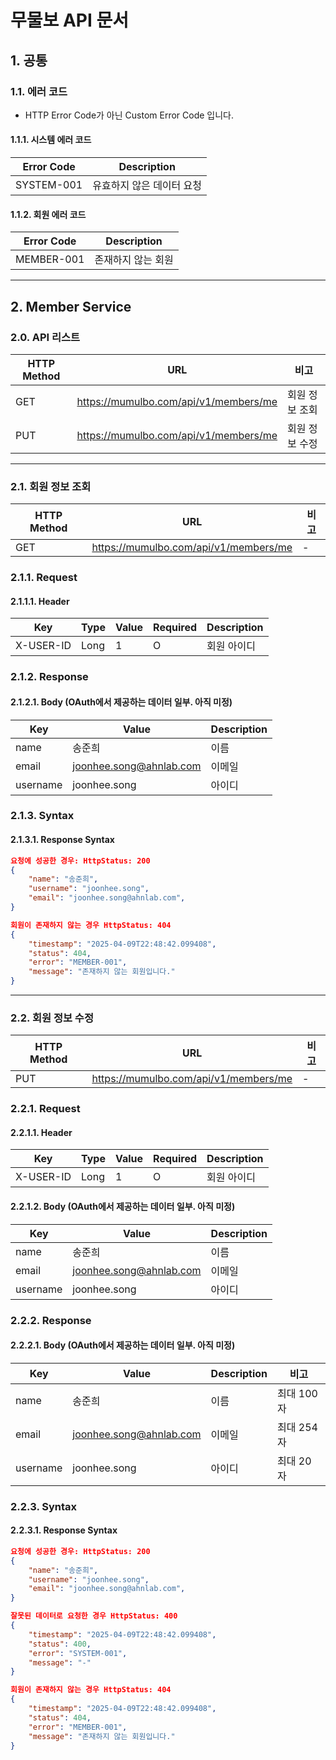 # 무물보 API 문서

## 1. 공통

### 1.1. 에러 코드

* HTTP Error Code가 아닌 Custom Error Code 입니다.

#### 1.1.1. 시스템 에러 코드

| Error Code | Description    |
|------------|----------------|
| SYSTEM-001 | 유효하지 않은 데이터 요청 |

#### 1.1.2. 회원 에러 코드

| Error Code | Description |
|------------|-------------|
| MEMBER-001 | 존재하지 않는 회원  |

---

## 2. Member Service

### 2.0. API 리스트

| HTTP Method | URL                                   | 비고       |
|-------------|---------------------------------------|----------|
| GET         | https://mumulbo.com/api/v1/members/me | 회원 정보 조회 |
| PUT         | https://mumulbo.com/api/v1/members/me | 회원 정보 수정 |

---

### 2.1. 회원 정보 조회

| HTTP Method | URL                                   | 비고 |
|-------------|---------------------------------------|----|
| GET         | https://mumulbo.com/api/v1/members/me | -  |

### 2.1.1. Request

#### 2.1.1.1. Header

| Key       | Type | Value | Required | Description |
|-----------|------|-------|----------|-------------|
| X-USER-ID | Long | 1     | O        | 회원 아이디      |

### 2.1.2. Response

#### 2.1.2.1. Body (OAuth에서 제공하는 데이터 일부. 아직 미정)

| Key      | Value                   | Description |
|----------|-------------------------|-------------|
| name     | 송준희                     | 이름          |
| email    | joonhee.song@ahnlab.com | 이메일         |
| username | joonhee.song            | 아이디         |

### 2.1.3. Syntax

#### 2.1.3.1. Response Syntax

``` json
요청에 성공한 경우: HttpStatus: 200
{
    "name": "송준희",
    "username": "joonhee.song",
    "email": "joonhee.song@ahnlab.com",
}

회원이 존재하지 않는 경우 HttpStatus: 404
{
    "timestamp": "2025-04-09T22:48:42.099408",
    "status": 404,
    "error": "MEMBER-001",
    "message": "존재하지 않는 회원입니다."
}
```

---

### 2.2. 회원 정보 수정

| HTTP Method | URL                                   | 비고 |
|-------------|---------------------------------------|----|
| PUT         | https://mumulbo.com/api/v1/members/me | -  |

### 2.2.1. Request

#### 2.2.1.1. Header

| Key       | Type | Value | Required | Description |
|-----------|------|-------|----------|-------------|
| X-USER-ID | Long | 1     | O        | 회원 아이디      |

#### 2.2.1.2. Body (OAuth에서 제공하는 데이터 일부. 아직 미정)

| Key      | Value                   | Description |
|----------|-------------------------|-------------|
| name     | 송준희                     | 이름          |
| email    | joonhee.song@ahnlab.com | 이메일         |
| username | joonhee.song            | 아이디         |

### 2.2.2. Response

#### 2.2.2.1. Body (OAuth에서 제공하는 데이터 일부. 아직 미정)

| Key      | Value                   | Description | 비고      |
|----------|-------------------------|-------------|---------|
| name     | 송준희                     | 이름          | 최대 100자 |
| email    | joonhee.song@ahnlab.com | 이메일         | 최대 254자 |
| username | joonhee.song            | 아이디         | 최대 20자  |

### 2.2.3. Syntax

#### 2.2.3.1. Response Syntax

``` json
요청에 성공한 경우: HttpStatus: 200
{
    "name": "송준희",
    "username": "joonhee.song",
    "email": "joonhee.song@ahnlab.com",
}

잘못된 데이터로 요청한 경우 HttpStatus: 400
{
    "timestamp": "2025-04-09T22:48:42.099408",
    "status": 400,
    "error": "SYSTEM-001",
    "message": "-"
}

회원이 존재하지 않는 경우 HttpStatus: 404
{
    "timestamp": "2025-04-09T22:48:42.099408",
    "status": 404,
    "error": "MEMBER-001",
    "message": "존재하지 않는 회원입니다."
}

```
